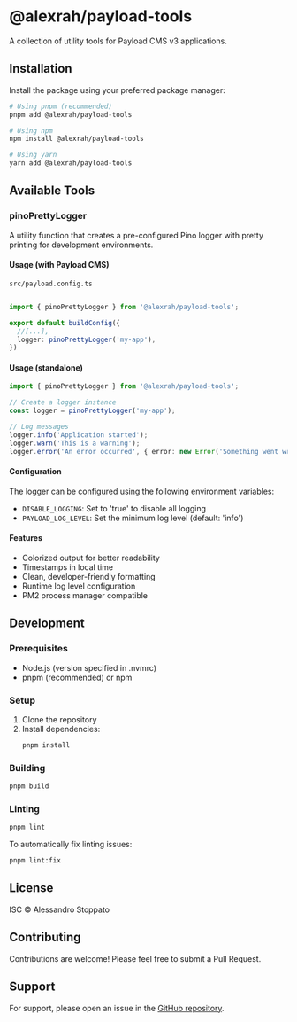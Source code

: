 # @alexrah/payload-tools

A collection of utility tools for Payload CMS v3 applications.

## Installation

Install the package using your preferred package manager:

```bash
# Using pnpm (recommended)
pnpm add @alexrah/payload-tools

# Using npm
npm install @alexrah/payload-tools

# Using yarn
yarn add @alexrah/payload-tools
```

## Available Tools

### pinoPrettyLogger

A utility function that creates a pre-configured Pino logger with pretty printing for development environments.

#### Usage (with Payload CMS)

`src/payload.config.ts`
```typescript

import { pinoPrettyLogger } from '@alexrah/payload-tools';

export default buildConfig({
  //[...],
  logger: pinoPrettyLogger('my-app'),
})

```

#### Usage (standalone)

```typescript
import { pinoPrettyLogger } from '@alexrah/payload-tools';

// Create a logger instance
const logger = pinoPrettyLogger('my-app');

// Log messages
logger.info('Application started');
logger.warn('This is a warning');
logger.error('An error occurred', { error: new Error('Something went wrong') });
```

#### Configuration

The logger can be configured using the following environment variables:

- `DISABLE_LOGGING`: Set to 'true' to disable all logging
- `PAYLOAD_LOG_LEVEL`: Set the minimum log level (default: 'info')

#### Features

- Colorized output for better readability
- Timestamps in local time
- Clean, developer-friendly formatting
- Runtime log level configuration
- PM2 process manager compatible

## Development

### Prerequisites

- Node.js (version specified in .nvmrc)
- pnpm (recommended) or npm

### Setup

1. Clone the repository
2. Install dependencies:
   ```bash
   pnpm install
   ```

### Building

```bash
pnpm build
```

### Linting

```bash
pnpm lint
```

To automatically fix linting issues:

```bash
pnpm lint:fix
```

## License

ISC © Alessandro Stoppato

## Contributing

Contributions are welcome! Please feel free to submit a Pull Request.

## Support

For support, please open an issue in the [GitHub repository](https://github.com/alexrah/payload-tools).
